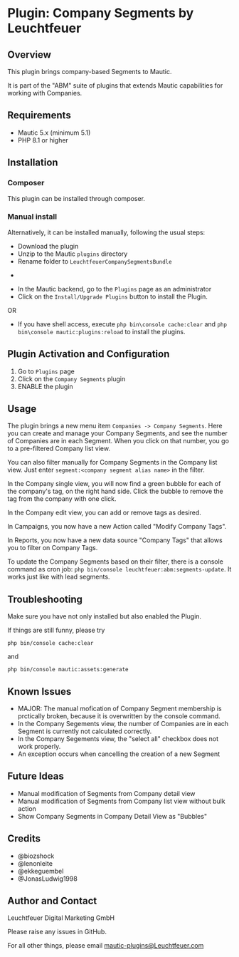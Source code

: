 # Plugin: Company Segments by Leuchtfeuer



## Overview

This plugin brings company-based Segments to Mautic.

It is part of the "ABM" suite of plugins that extends Mautic capabilities for working with Companies.

## Requirements
- Mautic 5.x (minimum 5.1)
- PHP 8.1 or higher

## Installation
### Composer
This plugin can be installed through composer.

### Manual install
Alternatively, it can be installed manually, following the usual steps:

* Download the plugin
* Unzip to the Mautic `plugins` directory
* Rename folder to `LeuchtfeuerCompanySegmentsBundle` 

-
* In the Mautic backend, go to the `Plugins` page as an administrator
* Click on the `Install/Upgrade Plugins` button to install the Plugin.

OR

* If you have shell access, execute `php bin\console cache:clear` and `php bin\console mautic:plugins:reload` to install the plugins.

## Plugin Activation and Configuration
1. Go to `Plugins` page
2. Click on the `Company Segments` plugin
3. ENABLE the plugin

## Usage
The plugin brings a new menu item `Companies -> Company Segments`. Here you can create and manage your Company Segments, and see the number of Companies are in each Segment. When you click on that number, you go to a pre-filtered Company list view.

You can also filter manually for Company Segments in the Company list view. Just enter `segment:<company segment alias name>` in the filter.

In the Company single view, you will now find a green bubble for each of the company's tag, on the right hand side. Click the bubble to remove the tag from the company with one click.

In the Company edit view, you can add or remove tags as desired.

In Campaigns, you now have a new Action called "Modify Company Tags".

In Reports, you now have a new data source "Company Tags" that allows you to filter on Company Tags.

To update the Company Segments based on their filter, there is a console command as cron job: `php bin/console leuchtfeuer:abm:segments-update`. It works just like with lead segments.


## Troubleshooting
Make sure you have not only installed but also enabled the Plugin.

If things are still funny, please try

`php bin/console cache:clear`

and 

`php bin/console mautic:assets:generate`

## Known Issues
* MAJOR: The manual mofication of Company Segment membership is prctically  broken, because it is overwritten by the console command.
* In the Company Segements view, the number of Companies are in each Segment is currently not calculated correctly.
* In the Company Segements view, the "select all" checkbox does not work properly.
* An exception occurs when cancelling the creation of a new Segment

## Future Ideas
* Manual modification of Segments from Company detail view
* Manual modification of Segments from Company list view without bulk action
* Show Company Segments in Company Detail View as "Bubbles"

## Credits
* @biozshock
* @lenonleite
* @ekkeguembel
* @JonasLudwig1998

## Author and Contact
Leuchtfeuer Digital Marketing GmbH

Please raise any issues in GitHub.

For all other things, please email mautic-plugins@Leuchtfeuer.com
